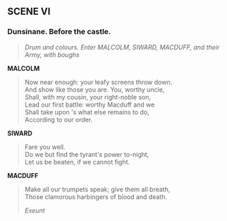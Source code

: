 ## SCENE VI

### Dunsinane. Before the castle.

> *Drum and colours. Enter MALCOLM, SIWARD, MACDUFF, and their Army,
> with boughs*

<span id="speech1">**MALCOLM**</span>

> <span id="5.6.1">Now near enough: your leafy screens throw
> down.</span>  
> <span id="5.6.2">And show like those you are. You, worthy
> uncle,</span>  
> <span id="5.6.3">Shall, with my cousin, your right-noble son,</span>  
> <span id="5.6.4">Lead our first battle: worthy Macduff and we</span>  
> <span id="5.6.5">Shall take upon 's what else remains to do,</span>  
> <span id="5.6.6">According to our order.</span>  

<span id="speech2">**SIWARD**</span>

> <span id="5.6.7">Fare you well.</span>  
> <span id="5.6.8">Do we but find the tyrant's power to-night,</span>  
> <span id="5.6.9">Let us be beaten, if we cannot fight.</span>  

<span id="speech3">**MACDUFF**</span>

> <span id="5.6.10">Make all our trumpets speak; give them all
> breath,</span>  
> <span id="5.6.11">Those clamorous harbingers of blood and
> death.</span>  
>
> *Exeunt*
